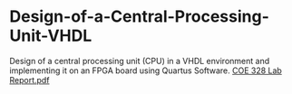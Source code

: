 # Design-of-a-Central-Processing-Unit-VHDL
Design of a central processing unit (CPU) in a VHDL environment and implementing it on an FPGA board using Quartus Software.
[COE 328 Lab Report.pdf](https://github.com/user-attachments/files/17085268/COE.328.Lab.Report.pdf)
